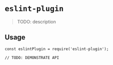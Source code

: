# `eslint-plugin`

> TODO: description

## Usage

```
const eslintPlugin = require('eslint-plugin');

// TODO: DEMONSTRATE API
```
